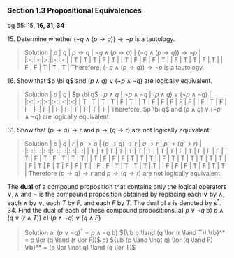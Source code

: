 ### Section 1.3 Propositional Equivalences
pg 55: 15, **16, 31, 34**

15\. Determine whether $(\neg q \land (p \to  q)) \to \neg p$ is a tautology.
>Solution
| $p$ | $q$ | $p \to q$ | $\neg q \land (p \to  q)$ | $(\neg q \land (p \to  q)) \to \neg p$ |
|:-:|:-:|:-:|:-:|:-:|
| T | T | T | F | T |
| T | F | F | F | T |
| F | T | T | F | T |
| F | F | T | T | T |
Therefore, $(\neg q \land (p \to  q)) \to \neg p$ is a tautology.

16\. Show that $p \bi q$ and $(p \land q) \lor (\neg p \land \neg q)$ are logically equivalent.
>Solution
| $p$ | $q$ | $p \bi q$ | $p \land q$ | $\neg p \land \neg q$ | $(p \land q) \lor (\neg p \land \neg q)$ |
|:-:|:-:|:-:|:-:|:-:|:-:|
| T | T | T | T | F | T |
| T | F | F | F | F | F |
| F | T | F | F | F | F |
| F | F | T | F | T | T |
Therefore, $p \bi q$ and $(p \land q) \lor (\neg p \land \neg q)$ are logically equivalent.

31\. Show that $(p \to q) \to r$ and $p \to (q \to r)$ are not logically equivalent.
>Solution
| $p$ | $q$ | $r$ | $p \to q$ | $(p \to q) \to r$ | $q \to r$ | $p \to (q \to r)$ |
|:-:|:-:|:-:|:-:|:-:|:-:|:-:|
| T | T | T | T | T | T | T |
| T | T | F | T | F | F | F |
| T | F | T | F | T | T | T |
| T | F | F | F | T | T | T |
| F | T | T | T | T | T | T |
| F | T | F | T | F | F | T |
| F | F | T | T | T | T | T |
| F | F | F | T | F | T | T |
Therefore $(p \to q) \to r$ and $p \to (q \to r)$ are not logically equivalent.

The **dual** of a compound proposition that contains only the logical operators $\lor, \land$ and $\lnot$ is the compound proposition obtained by replacing each $\lor$ by $\land$, each $\land$ by $\lor$, each $T$ by $F$, and each $F$ by $T$. The dual of $s$ is denoted by $s^{*}$.
34\. Find the dual of each of these compound propositions.
a) $p \lor \lnot q$
b) $p \land (q \lor (r \land T))$
c) $(p \land \lnot q) \lor (q \land F)$
>Solution
a. $(p \lor \lnot q)^* = p \land \lnot q$
b) ${\lb p \land (q \lor (r \land T)) \rb}^* = p \lor (q \land (r \lor F))$
c) ${\lb (p \land \lnot q) \lor (q \land F) \rb}^* = (p \lor \lnot q) \land (q \lor T)$

